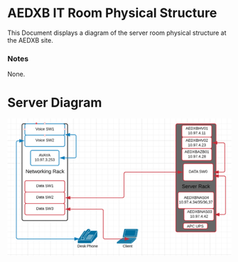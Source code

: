 # AEDXB IT Room Physical Structure
This Document displays a diagram of the server room physical structure at the AEDXB site.

### Notes
None.

# Server Diagram
![FileDiagram](./Media/AEDXBInfrastructure.PNG)